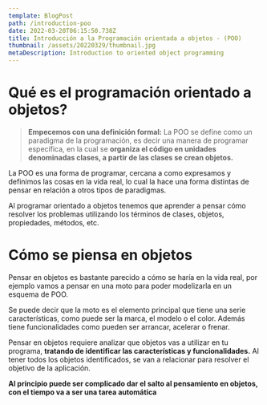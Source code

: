 ```yaml
---
template: BlogPost
path: /introduction-poo
date: 2022-03-20T06:15:50.738Z
title: Introducción a la Programación orientada a objetos - (POO)
thumbnail: /assets/20220329/thumbnail.jpg
metaDescription: Introduction to oriented object programming
---
```


# Qué es el programación orientado a objetos?

> **Empecemos con una definición formal:**
La POO se define como un paradigma de la programación, es decir una manera de programar específica, en la cual se **organiza el código en unidades denominadas clases, a partir de las clases se crean objetos.**

La POO es una forma de programar, cercana a como expresamos y definimos las cosas en la vida real, lo cual la hace una forma distintas de pensar en relación a otros tipos de paradigmas.

Al programar orientado a objetos tenemos que aprender a pensar cómo resolver los problemas utilizando los términos de clases, objetos, propiedades, métodos, etc.


# Cómo se piensa en objetos

Pensar en objetos es bastante parecido a cómo se haría en la vida real, por ejemplo vamos a pensar en una moto para poder modelizarla en un esquema de POO.

Se puede decir que la moto es el elemento principal que tiene una serie características, como puede ser la marca, el modelo o el color. Además tiene funcionalidades como pueden ser arrancar, acelerar o frenar.

Pensar en objetos requiere analizar que objetos vas a utilizar en tu programa, **tratando de identificar las características y funcionalidades.** Al tener todos los objetos identificados, se van a relacionar para resolver el objetivo de la aplicación.

**Al principio puede ser complicado dar el salto al pensamiento en objetos, con el tiempo va a ser una tarea automática**

